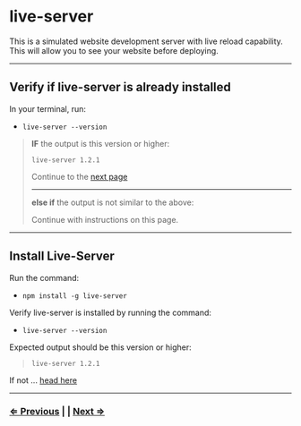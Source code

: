 # live-server

This is a simulated website development server with live reload capability. This will allow you to see your website before deploying.

---

## Verify if live-server is already installed

In your terminal, run:

- `live-server --version`

> **IF** the output is this version or higher:
>
> ```text
> live-server 1.2.1
> ```
>
> Continue to the [next page](./8-eslint.md)
>
> ---
>
> **else if** the output is not similar to the above:
>
> Continue with instructions on this page.

---

## Install Live-Server

Run the command:

- `npm install -g live-server`

Verify live-server is installed by running the command:

- `live-server --version`

Expected output should be this version or higher:

> ```text
> live-server 1.2.1
> ```

If not ... [head here](../../error/error.md)

---

### [⇐ Previous](./6-node.md) | | [Next ⇒](./8-eslint.md)
